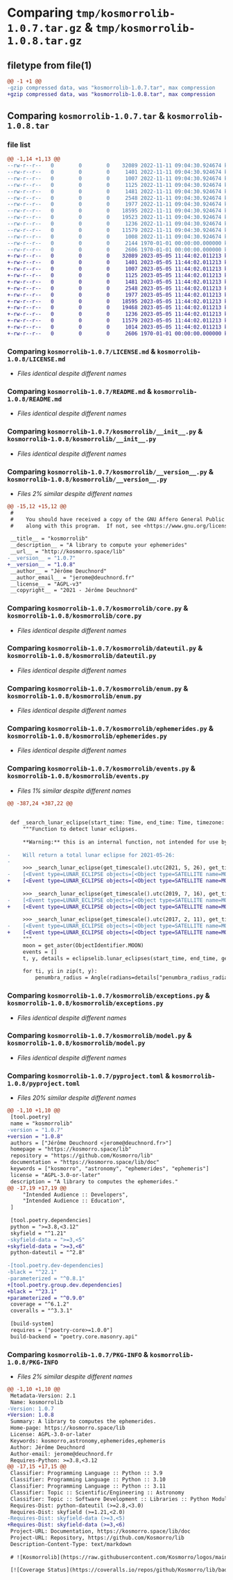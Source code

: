 # Comparing `tmp/kosmorrolib-1.0.7.tar.gz` & `tmp/kosmorrolib-1.0.8.tar.gz`

## filetype from file(1)

```diff
@@ -1 +1 @@
-gzip compressed data, was "kosmorrolib-1.0.7.tar", max compression
+gzip compressed data, was "kosmorrolib-1.0.8.tar", max compression
```

## Comparing `kosmorrolib-1.0.7.tar` & `kosmorrolib-1.0.8.tar`

### file list

```diff
@@ -1,14 +1,13 @@
--rw-r--r--   0        0        0    32089 2022-11-11 09:04:30.924674 kosmorrolib-1.0.7/LICENSE.md
--rw-r--r--   0        0        0     1401 2022-11-11 09:04:30.924674 kosmorrolib-1.0.7/README.md
--rw-r--r--   0        0        0     1007 2022-11-11 09:04:30.924674 kosmorrolib-1.0.7/kosmorrolib/__init__.py
--rw-r--r--   0        0        0     1125 2022-11-11 09:04:30.924674 kosmorrolib-1.0.7/kosmorrolib/__version__.py
--rw-r--r--   0        0        0     1481 2022-11-11 09:04:30.924674 kosmorrolib-1.0.7/kosmorrolib/core.py
--rw-r--r--   0        0        0     2548 2022-11-11 09:04:30.924674 kosmorrolib-1.0.7/kosmorrolib/dateutil.py
--rw-r--r--   0        0        0     1977 2022-11-11 09:04:30.924674 kosmorrolib-1.0.7/kosmorrolib/enum.py
--rw-r--r--   0        0        0    18595 2022-11-11 09:04:30.924674 kosmorrolib-1.0.7/kosmorrolib/ephemerides.py
--rw-r--r--   0        0        0    19523 2022-11-11 09:04:30.924674 kosmorrolib-1.0.7/kosmorrolib/events.py
--rw-r--r--   0        0        0     1236 2022-11-11 09:04:30.924674 kosmorrolib-1.0.7/kosmorrolib/exceptions.py
--rw-r--r--   0        0        0    11579 2022-11-11 09:04:30.924674 kosmorrolib-1.0.7/kosmorrolib/model.py
--rw-r--r--   0        0        0     1008 2022-11-11 09:04:30.924674 kosmorrolib-1.0.7/pyproject.toml
--rw-r--r--   0        0        0     2144 1970-01-01 00:00:00.000000 kosmorrolib-1.0.7/setup.py
--rw-r--r--   0        0        0     2606 1970-01-01 00:00:00.000000 kosmorrolib-1.0.7/PKG-INFO
+-rw-r--r--   0        0        0    32089 2023-05-05 11:44:02.011213 kosmorrolib-1.0.8/LICENSE.md
+-rw-r--r--   0        0        0     1401 2023-05-05 11:44:02.011213 kosmorrolib-1.0.8/README.md
+-rw-r--r--   0        0        0     1007 2023-05-05 11:44:02.011213 kosmorrolib-1.0.8/kosmorrolib/__init__.py
+-rw-r--r--   0        0        0     1125 2023-05-05 11:44:02.011213 kosmorrolib-1.0.8/kosmorrolib/__version__.py
+-rw-r--r--   0        0        0     1481 2023-05-05 11:44:02.011213 kosmorrolib-1.0.8/kosmorrolib/core.py
+-rw-r--r--   0        0        0     2548 2023-05-05 11:44:02.011213 kosmorrolib-1.0.8/kosmorrolib/dateutil.py
+-rw-r--r--   0        0        0     1977 2023-05-05 11:44:02.011213 kosmorrolib-1.0.8/kosmorrolib/enum.py
+-rw-r--r--   0        0        0    18595 2023-05-05 11:44:02.011213 kosmorrolib-1.0.8/kosmorrolib/ephemerides.py
+-rw-r--r--   0        0        0    19468 2023-05-05 11:44:02.011213 kosmorrolib-1.0.8/kosmorrolib/events.py
+-rw-r--r--   0        0        0     1236 2023-05-05 11:44:02.011213 kosmorrolib-1.0.8/kosmorrolib/exceptions.py
+-rw-r--r--   0        0        0    11579 2023-05-05 11:44:02.011213 kosmorrolib-1.0.8/kosmorrolib/model.py
+-rw-r--r--   0        0        0     1014 2023-05-05 11:44:02.011213 kosmorrolib-1.0.8/pyproject.toml
+-rw-r--r--   0        0        0     2606 1970-01-01 00:00:00.000000 kosmorrolib-1.0.8/PKG-INFO
```

### Comparing `kosmorrolib-1.0.7/LICENSE.md` & `kosmorrolib-1.0.8/LICENSE.md`

 * *Files identical despite different names*

### Comparing `kosmorrolib-1.0.7/README.md` & `kosmorrolib-1.0.8/README.md`

 * *Files identical despite different names*

### Comparing `kosmorrolib-1.0.7/kosmorrolib/__init__.py` & `kosmorrolib-1.0.8/kosmorrolib/__init__.py`

 * *Files identical despite different names*

### Comparing `kosmorrolib-1.0.7/kosmorrolib/__version__.py` & `kosmorrolib-1.0.8/kosmorrolib/__version__.py`

 * *Files 2% similar despite different names*

```diff
@@ -15,12 +15,12 @@
 #
 #    You should have received a copy of the GNU Affero General Public License
 #    along with this program.  If not, see <https://www.gnu.org/licenses/>.
 
 __title__ = "kosmorrolib"
 __description__ = "A library to compute your ephemerides"
 __url__ = "http://kosmorro.space/lib"
-__version__ = "1.0.7"
+__version__ = "1.0.8"
 __author__ = "Jérôme Deuchnord"
 __author_email__ = "jerome@deuchnord.fr"
 __license__ = "AGPL-v3"
 __copyright__ = "2021 - Jérôme Deuchnord"
```

### Comparing `kosmorrolib-1.0.7/kosmorrolib/core.py` & `kosmorrolib-1.0.8/kosmorrolib/core.py`

 * *Files identical despite different names*

### Comparing `kosmorrolib-1.0.7/kosmorrolib/dateutil.py` & `kosmorrolib-1.0.8/kosmorrolib/dateutil.py`

 * *Files identical despite different names*

### Comparing `kosmorrolib-1.0.7/kosmorrolib/enum.py` & `kosmorrolib-1.0.8/kosmorrolib/enum.py`

 * *Files identical despite different names*

### Comparing `kosmorrolib-1.0.7/kosmorrolib/ephemerides.py` & `kosmorrolib-1.0.8/kosmorrolib/ephemerides.py`

 * *Files identical despite different names*

### Comparing `kosmorrolib-1.0.7/kosmorrolib/events.py` & `kosmorrolib-1.0.8/kosmorrolib/events.py`

 * *Files 1% similar despite different names*

```diff
@@ -387,24 +387,22 @@
 
 
 def _search_lunar_eclipse(start_time: Time, end_time: Time, timezone: int) -> [Event]:
     """Function to detect lunar eclipses.
 
     **Warning:** this is an internal function, not intended for use by end-developers.
 
-    Will return a total lunar eclipse for 2021-05-26:
-
     >>> _search_lunar_eclipse(get_timescale().utc(2021, 5, 26), get_timescale().utc(2021, 5, 27), 0)
-    [<Event type=LUNAR_ECLIPSE objects=[<Object type=SATELLITE name=MOON />] start=2021-05-26 08:47:54.795821+00:00 end=2021-05-26 13:49:34.353411+00:00 details={'type': <LunarEclipseType.TOTAL: 2>, 'maximum': datetime.datetime(2021, 5, 26, 11, 18, 42, 328842, tzinfo=datetime.timezone.utc)} />]
+    [<Event type=LUNAR_ECLIPSE objects=[<Object type=SATELLITE name=MOON />] start=2021-05-26 08:49:13.314888+00:00 end=2021-05-26 13:48:15.757096+00:00 details={'type': <LunarEclipseType.TOTAL: 2>, 'maximum': datetime.datetime(2021, 5, 26, 11, 18, 42, 328842, tzinfo=datetime.timezone.utc)} />]
 
     >>> _search_lunar_eclipse(get_timescale().utc(2019, 7, 16), get_timescale().utc(2019, 7, 17), 0)
-    [<Event type=LUNAR_ECLIPSE objects=[<Object type=SATELLITE name=MOON />] start=2019-07-16 18:39:53.391337+00:00 end=2019-07-17 00:21:51.378940+00:00 details={'type': <LunarEclipseType.PARTIAL: 1>, 'maximum': datetime.datetime(2019, 7, 16, 21, 30, 44, 170096, tzinfo=datetime.timezone.utc)} />]
+    [<Event type=LUNAR_ECLIPSE objects=[<Object type=SATELLITE name=MOON />] start=2019-07-16 18:41:24.400419+00:00 end=2019-07-17 00:20:20.079536+00:00 details={'type': <LunarEclipseType.PARTIAL: 1>, 'maximum': datetime.datetime(2019, 7, 16, 21, 30, 44, 170096, tzinfo=datetime.timezone.utc)} />]
 
     >>> _search_lunar_eclipse(get_timescale().utc(2017, 2, 11), get_timescale().utc(2017, 2, 12), 0)
-    [<Event type=LUNAR_ECLIPSE objects=[<Object type=SATELLITE name=MOON />] start=2017-02-10 22:02:59.016572+00:00 end=2017-02-11 03:25:07.627886+00:00 details={'type': <LunarEclipseType.PENUMBRAL: 0>, 'maximum': datetime.datetime(2017, 2, 11, 0, 43, 51, 793786, tzinfo=datetime.timezone.utc)} />]
+    [<Event type=LUNAR_ECLIPSE objects=[<Object type=SATELLITE name=MOON />] start=2017-02-10 22:04:24.192412+00:00 end=2017-02-11 03:23:42.046415+00:00 details={'type': <LunarEclipseType.PENUMBRAL: 0>, 'maximum': datetime.datetime(2017, 2, 11, 0, 43, 51, 793786, tzinfo=datetime.timezone.utc)} />]
     """
     moon = get_aster(ObjectIdentifier.MOON)
     events = []
     t, y, details = eclipselib.lunar_eclipses(start_time, end_time, get_skf_objects())
 
     for ti, yi in zip(t, y):
         penumbra_radius = Angle(radians=details["penumbra_radius_radians"][0])
```

### Comparing `kosmorrolib-1.0.7/kosmorrolib/exceptions.py` & `kosmorrolib-1.0.8/kosmorrolib/exceptions.py`

 * *Files identical despite different names*

### Comparing `kosmorrolib-1.0.7/kosmorrolib/model.py` & `kosmorrolib-1.0.8/kosmorrolib/model.py`

 * *Files identical despite different names*

### Comparing `kosmorrolib-1.0.7/pyproject.toml` & `kosmorrolib-1.0.8/pyproject.toml`

 * *Files 20% similar despite different names*

```diff
@@ -1,10 +1,10 @@
 [tool.poetry]
 name = "kosmorrolib"
-version = "1.0.7"
+version = "1.0.8"
 authors = ["Jérôme Deuchnord <jerome@deuchnord.fr>"]
 homepage = "https://kosmorro.space/lib"
 repository = "https://github.com/Kosmorro/lib"
 documentation = "https://kosmorro.space/lib/doc"
 keywords = ["kosmorro", "astronomy", "ephemerides", "ephemeris"]
 license = "AGPL-3.0-or-later"
 description = "A library to computes the ephemerides."
@@ -17,19 +17,19 @@
     "Intended Audience :: Developers",
     "Intended Audience :: Education",
 ]
 
 [tool.poetry.dependencies]
 python = ">=3.8,<3.12"
 skyfield = "^1.21"
-skyfield-data = ">=3,<5"
+skyfield-data = ">=3,<6"
 python-dateutil = "^2.8"
 
-[tool.poetry.dev-dependencies]
-black = "^22.1"
-parameterized = "^0.8.1"
+[tool.poetry.group.dev.dependencies]
+black = "^23.1"
+parameterized = "^0.9.0"
 coverage = "^6.1.2"
 coveralls = "^3.3.1"
 
 [build-system]
 requires = ["poetry-core>=1.0.0"]
 build-backend = "poetry.core.masonry.api"
```

### Comparing `kosmorrolib-1.0.7/PKG-INFO` & `kosmorrolib-1.0.8/PKG-INFO`

 * *Files 2% similar despite different names*

```diff
@@ -1,10 +1,10 @@
 Metadata-Version: 2.1
 Name: kosmorrolib
-Version: 1.0.7
+Version: 1.0.8
 Summary: A library to computes the ephemerides.
 Home-page: https://kosmorro.space/lib
 License: AGPL-3.0-or-later
 Keywords: kosmorro,astronomy,ephemerides,ephemeris
 Author: Jérôme Deuchnord
 Author-email: jerome@deuchnord.fr
 Requires-Python: >=3.8,<3.12
@@ -17,15 +17,15 @@
 Classifier: Programming Language :: Python :: 3.9
 Classifier: Programming Language :: Python :: 3.10
 Classifier: Programming Language :: Python :: 3.11
 Classifier: Topic :: Scientific/Engineering :: Astronomy
 Classifier: Topic :: Software Development :: Libraries :: Python Modules
 Requires-Dist: python-dateutil (>=2.8,<3.0)
 Requires-Dist: skyfield (>=1.21,<2.0)
-Requires-Dist: skyfield-data (>=3,<5)
+Requires-Dist: skyfield-data (>=3,<6)
 Project-URL: Documentation, https://kosmorro.space/lib/doc
 Project-URL: Repository, https://github.com/Kosmorro/lib
 Description-Content-Type: text/markdown
 
 # ![Kosmorrolib](https://raw.githubusercontent.com/Kosmorro/logos/main/kosmorrolib/kosmorrolib-artwork.jpg)
 
 [![Coverage Status](https://coveralls.io/repos/github/Kosmorro/lib/badge.svg?branch=main)](https://coveralls.io/github/Kosmorro/lib?branch=main) [![Version on PyPI](https://img.shields.io/pypi/v/kosmorrolib)](https://pypi.org/project/kosmorrolib)  [![IRC: #kosmorro on Libera.Chat](https://img.shields.io/badge/Libera.Chat-%23kosmorro-blueviolet)](https://web.libera.chat/?nick=Astronaut?#kosmorro)
```

